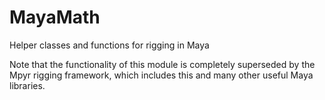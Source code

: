MayaMath
========

Helper classes and functions for rigging in Maya


Note that the functionality of this module is completely superseded by the Mpyr rigging framework, which includes this and many other useful Maya libraries.

